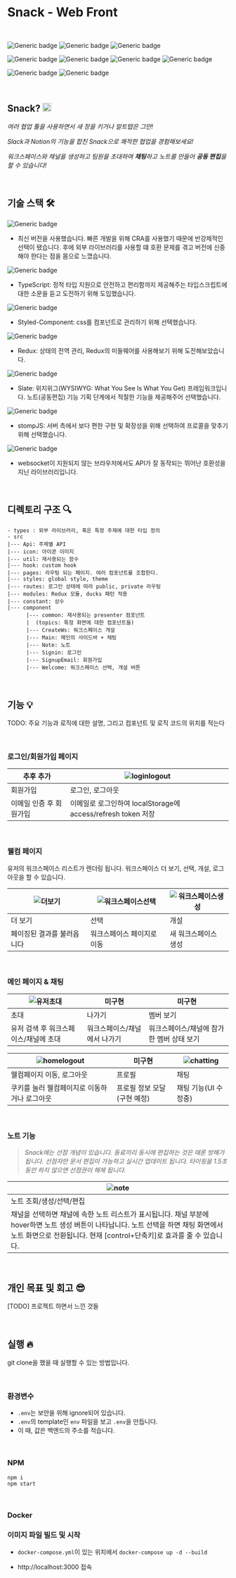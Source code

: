 # Snack - Web Front

<br>

![Generic badge](https://img.shields.io/badge/17.0.2-React-skyblue.svg)
![Generic badge](https://img.shields.io/badge/4.5.4-TypeScript-green.svg)
![Generic badge](https://img.shields.io/badge/5.3.3-Styled%20Component-pink.svg)

![Generic badge](https://img.shields.io/badge/4.1.2-Redux-yellow.svg)
![Generic badge](https://img.shields.io/badge/0.59-Slate-white.svg)
![Generic badge](https://img.shields.io/badge/6.1.2-stompJS-beige.svg)
![Generic badge](https://img.shields.io/badge/1.5.2-sockJS-red.svg)

![Generic badge](https://img.shields.io/badge/2.5.1-Prettier-orange.svg)
![Generic badge](https://img.shields.io/badge/8.9.0-ESLint-blue.svg)

<br>

## Snack? <img height="20px" width="20px" src="https://user-images.githubusercontent.com/44664867/153584703-0fc34cd1-0091-46de-94ad-290415fb5fc1.png">

*여러 협업 툴을 사용하면서 새 창을 키거나 알트탭은 그만!*

*Slack과 Notion의 기능을 합친 Snack으로 쾌적한 협업을 경험해보세요!*

*워크스페이스와 채널을 생성하고 팀원을 초대하여 **채팅**하고 노트를 만들어 **공동 편집**을 할 수 있습니다!*

<br>

## 기술 스택 🛠

![Generic badge](https://img.shields.io/badge/17.0.2-React-skyblue.svg)

- 최신 버전을 사용했습니다. 빠른 개발을 위해 CRA를 사용했기 때문에 반강제적인 선택이 됐습니다. 후에 외부 라이브러리를 사용할 떄 호환 문제를 겪고 버전에 신중해야 한다는 점을 몸으로 느꼈습니다.

![Generic badge](https://img.shields.io/badge/4.5.4-TypeScript-green.svg)

- TypeScript: 정적 타입 지원으로 안전하고 편리함까지 제공해주는 타입스크립트에 대한 소문을 듣고 도전하기 위해 도입했습니다.

![Generic badge](https://img.shields.io/badge/5.3.3-Styled%20Component-pink.svg)

- Styled-Component: css를 컴포넌트로 관리하기 위해 선택했습니다.

![Generic badge](https://img.shields.io/badge/4.1.2-Redux-yellow.svg)

- Redux: 상태의 전역 관리, Redux의 미들웨어를 사용해보기 위해 도전해보았습니다.

![Generic badge](https://img.shields.io/badge/0.59-Slate-yellowgreen.svg)


- Slate: 위지위그(WYSIWYG: What You See Is What You Get) 프레임워크입니다. 노트(공동편집) 기능 기획 단계에서 적절한 기능을 제공해주어 선택했습니다.

![Generic badge](https://img.shields.io/badge/6.1.2-stompJS-brightgreen.svg)

- stompJS: 서버 측에서 보다 편한 구현 및 확장성을 위해 선택하여 프로콜을 맞추기 위해 선택했습니다.

![Generic badge](https://img.shields.io/badge/1.5.2-sockJS-red.svg)

- websocket이 지원되지 않는 브라우저에서도 API가 잘 동작되는 뛰어난 호환성을 지닌 라이브러리입니다.

<br>

## 디렉토리 구조 🔍

```
- types : 외부 라이브러리, 혹은 특정 주제에 대한 타입 정의
- src
|--- Api: 주제별 API
|--- icon: 아이콘 이미지
|--- util: 재사용되는 함수
|--- hook: custom hook
|--- pages: 라우팅 되는 페이지. 여러 컴포넌트를 조합한다.
|--- styles: global style, theme
|--- routes: 로그인 상태에 따라 public, private 라우팅
|--- modules: Redux 모듈, ducks 패턴 적용
|--- constant: 상수
|--- component
      |--- common: 재사용되는 presenter 컴포넌트
      |  (topics: 특정 화면에 대한 컴포넌트들)
      |--- CreateWs: 워크스페이스 개설
      |--- Main: 메인의 사이드바 + 채팅
      |--- Note: 노트
      |--- Signin: 로그인
      |--- SignupEmail: 회원가입
      |--- Welcome: 워크스페이스 선택, 개설 버튼
```

<br>

## 기능 💡

TODO: 주요 기능과 로직에 대한 설명, 그리고 컴포넌트 및 로직 코드의 위치를 적는다

<br>

### 로그인/회원가입 페이지

|추후 추가|![loginlogout](https://user-images.githubusercontent.com/44664867/153588913-cdc4aaee-2b01-46f8-8eb5-cd070620e487.gif)|
|---|---|
|회원가입|로그인, 로그아웃|
|이메일 인증 후 회원가입|이메일로 로그인하여 localStorage에 access/refresh token 저장|

<br>

### 웰컴 페이지

유저의 워크스페이스 리스트가 렌더링 됩니다. 워크스페이스 더 보기, 선택, 개설, 로그아웃을 할 수 있습니다.

|![더보기](https://user-images.githubusercontent.com/44664867/153590304-1ea5081d-62dc-4a1c-9363-2b7d3a3d255b.gif)|![워크스페이스선택](https://user-images.githubusercontent.com/44664867/153590298-72e25cc7-4a89-4610-b02f-31750eed0335.gif)|![워크스페이스생성](https://user-images.githubusercontent.com/44664867/153590300-635c7f76-c7ce-4086-a619-c8652a3684fe.gif)|
|---|---|---|
|더 보기|선택|개설|
|페이징된 결과를 불러옵니다|워크스페이스 페이지로 이동|새 워크스페이스 생성|


<br>

### 메인 페이지 & 채팅

|![유저초대](https://user-images.githubusercontent.com/44664867/153591700-641e26c7-8faf-4b02-8d08-430f50d85f4e.gif)|미구현|미구현|
|---|---|---|
|초대|나가기|멤버 보기|
|유저 검색 후 워크스페이스/채널에 초대|워크스페이스/채널에서 나가기|워크스페이스/채널에 참가한 멤버 상태 보기|

|![homelogout](https://user-images.githubusercontent.com/44664867/153592206-4a5aaa93-3499-404b-b0f7-901c4d4df11c.gif)|미구현|![chatting](https://user-images.githubusercontent.com/44664867/153592212-0684d281-36af-422c-b72a-59f2ac252bb3.gif)|
|---|---|---|
|웰컴페이지 이동, 로그아웃|프로필|채팅|
|쿠키를 눌러 웰컴페이지로 이동하거나 로그아웃|프로필 정보 모달(구현 예정)|채팅 기능(UI 수정중)|

<br>

### 노트 기능

> *Snack에는 선점 개념이 있습니다. 동료끼리 동시에 편집하는 것은 때론 방해가 됩니다. 선점자만 문서 편집이 가능하고 실시간 업데이트 됩니다. 타이핑을 1.5초 동안 하지 않으면 선점권이 해제 됩니다.*

|![note](https://user-images.githubusercontent.com/44664867/153594223-0ae9ba5a-f3d2-4e60-b347-a3d353a2aa40.gif)|
|---|
|노트 조회/생성/선택/편집|
|채널을 선택하면 채널에 속한 노트 리스트가 표시됩니다. 채널 부분에 hover하면 노트 생성 버튼이 나타납니다. 노트 선택을 하면 채팅 화면에서 노트 화면으로 전환됩니다. 현재 [control+단축키]로 효과를 줄 수 있습니다.|

<br>

## 개인 목표 및 회고 😎

[TODO] 프로젝트 하면서 느낀 것들

<br>

## 실행 🔥

git clone을 했을 때 실행할 수 있는 방법입니다.

<br>

### 환경변수

- `.env`는 보안을 위해 ignore되어 있습니다.
- `.env`의 template인 `env` 파일을 보고 `.env`을 만듭니다.
- 이 때, 값은 백엔드의 주소를 적습니다.

<br>

### NPM
```
npm i
npm start
```

<br>

### Docker

### 이미지 파일 빌드 및 시작

- `docker-compose.yml`이 있는 위치에서 `docker-compose up -d --build`

- http://localhost:3000 접속
